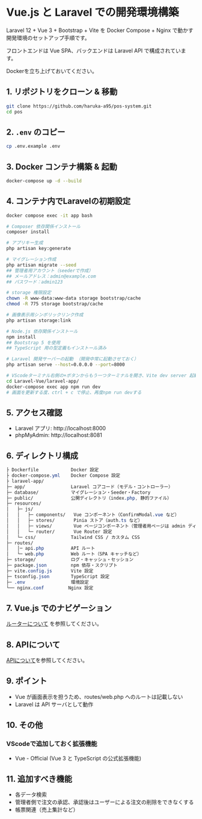 # Vue.js と Laravel での開発環境構築
Laravel 12 + Vue 3 + Bootstrap + Vite を Docker Compose + Nginx で動かす開発環境のセットアップ手順です。


フロントエンドは Vue SPA、バックエンドは Laravel API で構成されています。


Dockerを立ち上げておいてください。

## 1. リポジトリをクローン & 移動
```bash
git clone https://github.com/haruka-a95/pos-system.git
cd pos
```

## 2. `.env` のコピー
```bash
cp .env.example .env
```

## 3. Docker コンテナ構築 & 起動
```bash
docker-compose up -d --build
```

## 4. コンテナ内でLaravelの初期設定
```bash
docker compose exec -it app bash

# Composer 依存関係インストール
composer install

# アプリキー生成
php artisan key:generate

# マイグレーション作成
php artisan migrate --seed
## 管理者用アカウント（seederで作成）
## メールアドレス：admin@example.com
## パスワード：admin123

# storage 権限設定
chown -R www-data:www-data storage bootstrap/cache
chmod -R 775 storage bootstrap/cache

# 画像表示用シンボリックリンク作成
php artisan storage:link

# Node.js 依存関係インストール
npm install
## Bootstrap 5 を使用
## TypeScript 用の型定義もインストール済み

# Laravel 開発サーバーの起動 （開発中常に起動させておく）
php artisan serve --host=0.0.0.0 --port=8000

# VScodeターミナル右側の+ボタンからもう一つターミナルを開き、Vite dev server 起動
cd Laravel-Vue/laravel-app/
docker-compose exec app npm run dev
# 画面を更新する度、ctrl + c で停止、再度npm run devする
```

## 5. アクセス確認
- Laravel アプリ: http://localhost:8000
- phpMyAdmin: http://localhost:8081

## 6. ディレクトリ構成
```css
├ Dockerfile            Docker 設定
├ docker-compose.yml    Docker Compose 設定
├ laravel-app/
├─ app/                 Laravel コアコード（モデル・コントローラー）
├─ database/            マイグレーション・Seeder・Factory
├─ public/              公開ディレクトリ（index.php, 静的ファイル）
├─ resources/           
│   ├─ js/
│   │   ├─ components/   Vue コンポーネント（ConfirmModal.vue など）
│   │   ├─ stores/       Pinia ストア（auth.ts など）
│   │   ├─ views/        Vue ページコンポーネント（管理者用ページは admin ディレクトリ内。そのほか Login.vue など）
│   │   └─ router/       Vue Router 設定
│   └─ css/             Tailwind CSS / カスタム CSS
├─ routes/              
│   │─ api.php          API ルート
│   └─ web.php          Web ルート（SPA キャッチなど）
├─ storage/             ログ・キャッシュ・セッション
├─ package.json         npm 依存・スクリプト
├─ vite.config.js       Vite 設定
├─ tsconfig.json        TypeScript 設定
├─ .env                 環境設定
└── nginx.conf         Nginx 設定
```

## 7. Vue.js でのナビゲーション
[ルーターについて](https://github.com/haruka-a95/pos-system/blob/main/doc/aboutRouter.md) を参照してください。

## 8. APIについて
[APIについて](https://github.com/haruka-a95/pos-system/blob/main/doc/Api.md)を参照してください。

## 9. ポイント
- Vue が画面表示を担うため、routes/web.php へのルートは記載しない
- Laravel は API サーバとして動作

## 10. その他
### VScodeで追加しておく拡張機能
- Vue - Official (Vue 3 と TypeScript の公式拡張機能)

## 11. 追加すべき機能
- 各データ検索
- 管理者側で注文の承認、承認後はユーザーによる注文の削除をできなくする
- 帳票関連（売上集計など）
